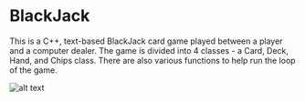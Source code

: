 # BlackJack
This is a C++, text-based BlackJack card game played between a player and a computer dealer. The game is divided into 4 classes - a Card, Deck, Hand, and Chips class. There are also various functions to help run the loop of the game.

![alt text](https://www.thestar.com/content/dam/thestar/entertainment/casino/2022/03/23/how-to-play-blackjack-rules-tips-and-payouts/2022-03-blackjack.jpg)
